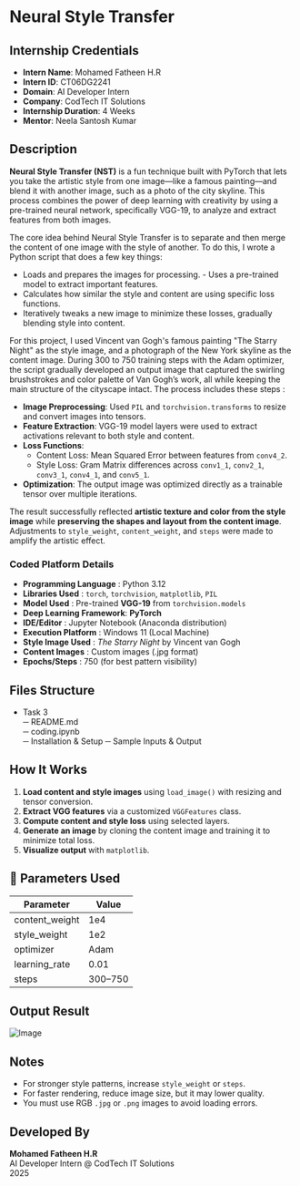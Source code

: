 # Neural Style Transfer 

## Internship Credentials

- **Intern Name**: Mohamed Fatheen H.R  
- **Intern ID**: CT06DG2241  
- **Domain**: AI Developer Intern  
- **Company**: CodTech IT Solutions  
- **Internship Duration**: 4 Weeks  
- **Mentor**: Neela Santosh Kumar 


## Description

**Neural Style Transfer (NST)** is a fun technique built with PyTorch that lets you take the artistic style from one image—like a famous painting—and blend it with another image, such as a photo of the city skyline. This process combines the power of deep learning with creativity by using a pre-trained neural network, specifically VGG-19, to analyze and extract features from both images.

The core idea behind Neural Style Transfer is to separate and then merge the content of one image with the style of another. To do this, I wrote a Python script that does a few key things:

  - Loads and prepares the images for processing. - Uses a pre-trained model to extract important features.
  - Calculates how similar the style and content are using specific loss functions.
  - Iteratively tweaks a new image to minimize these losses, gradually blending style into content.

For this project, I used Vincent van Gogh's famous painting "The Starry Night" as the style image, and a photograph of the New York skyline as the content image. During 300 to 750 training steps with the Adam optimizer, the script gradually developed an output image that captured the swirling brushstrokes and color palette of Van Gogh’s work, all while keeping the main structure of the cityscape intact. The process includes these steps :

  - **Image Preprocessing**: Used `PIL` and `torchvision.transforms` to resize and convert images into tensors.
  - **Feature Extraction**: VGG-19 model layers were used to extract activations relevant to both style and content.
  - **Loss Functions**:  
    - Content Loss: Mean Squared Error between features from `conv4_2`.
    - Style Loss: Gram Matrix differences across `conv1_1`, `conv2_1`, `conv3_1`, `conv4_1`, and `conv5_1`.
  - **Optimization**: The output image was optimized directly as a trainable tensor over multiple iterations.

The result successfully reflected **artistic texture and color from the style image** while **preserving the shapes and layout from the content image**. Adjustments to `style_weight`, `content_weight`, and `steps` were made to amplify the artistic effect.


### Coded Platform Details

- **Programming Language**   : Python 3.12  
- **Libraries Used**         : `torch`, `torchvision`, `matplotlib`, `PIL`  
- **Model Used**             : Pre-trained **VGG-19** from `torchvision.models`  
- **Deep Learning Framework**: **PyTorch**  
- **IDE/Editor**             : Jupyter Notebook (Anaconda distribution)  
- **Execution Platform**     : Windows 11 (Local Machine)  
- **Style Image Used**       : *The Starry Night* by Vincent van Gogh  
- **Content Images**         : Custom images (.jpg format)  
- **Epochs/Steps**           : 750 (for best pattern visibility)


## Files Structure

* Task 3               
 ─ README.md                
 ─ coding.ipynb             
 ─ Installation & Setup
 ─ Sample Inputs & Output

## How It Works

1. **Load content and style images** using `load_image()` with resizing and tensor conversion.
2. **Extract VGG features** via a customized `VGGFeatures` class.
3. **Compute content and style loss** using selected layers.
4. **Generate an image** by cloning the content image and training it to minimize total loss.
5. **Visualize output** with `matplotlib`.


## 📌 Parameters Used

| Parameter         | Value     |
|------------------|-----------|
| content_weight    | 1e4       |
| style_weight      | 1e2       |
| optimizer         | Adam      |
| learning_rate     | 0.01      |
| steps             | 300–750   |


##  Output Result
![Image](https://github.com/user-attachments/assets/abcc9fd6-88f3-4ff4-b975-0de8fddcce94)

## Notes

- For stronger style patterns, increase `style_weight` or `steps`.
- For faster rendering, reduce image size, but it may lower quality.
- You must use RGB `.jpg` or `.png` images to avoid loading errors.

## Developed By

**Mohamed Fatheen H.R**  
AI Developer Intern @ CodTech IT Solutions  
2025
